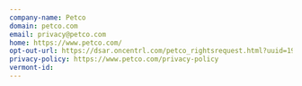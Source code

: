```yaml
---
company-name: Petco
domain: petco.com
email: privacy@petco.com
home: https://www.petco.com/
opt-out-url: https://dsar.oncentrl.com/petco_rightsrequest.html?uuid=1988
privacy-policy: https://www.petco.com/privacy-policy
vermont-id: 
---
```

